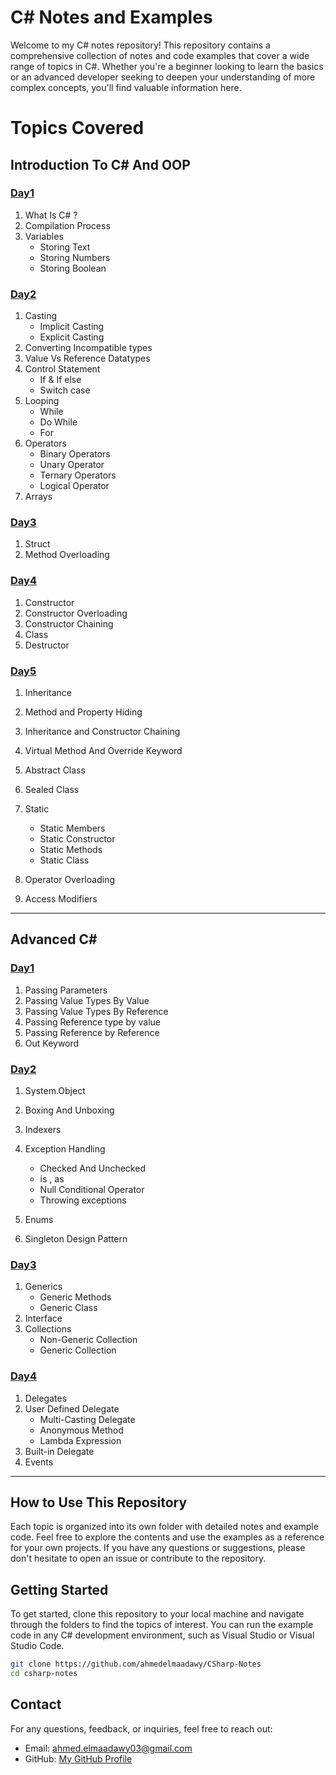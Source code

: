# C# Notes and Examples

Welcome to my C# notes repository! This repository contains a comprehensive collection of notes and code examples that cover a wide range of topics in C#. Whether you're a beginner looking to learn the basics or an advanced developer seeking to deepen your understanding of more complex concepts, you'll find valuable information here.

# Topics Covered

## Introduction To C# And OOP

### [Day1](./Introduction%20OOP/Introduction%20CSharp%20-%20Day%201.md)
1. What Is C# ?
2. Compilation Process
3. Variables
   -  Storing Text
   -  Storing Numbers
   -  Storing Boolean
  
### [Day2](./Introduction%20OOP/Introduction%20CSharp%20-%20Day%202.md)
1. Casting
   -  Implicit Casting
   -  Explicit Casting
2. Converting Incompatible types
3. Value Vs Reference Datatypes
4. Control Statement
   -  If & If else
   -  Switch case
5. Looping
   -  While
   -  Do While
   -  For
6. Operators
   -  Binary Operators
   -  Unary Operator
   -  Ternary Operators
   -  Logical Operator
7. Arrays

### [Day3](./Introduction%20OOP/Introduction%20CSharp%20-%20Day%203.md)
1. Struct
2. Method Overloading

### [Day4](./Introduction%20OOP/Introduction%20CSharp%20-%20Day%204.md)
1. Constructor
2. Constructor Overloading
3. Constructor Chaining
4. Class
5. Destructor

### [Day5](./Introduction%20OOP/Introduction%20CSharp%20-%20Day%205.md)
1. Inheritance
2. Method and Property Hiding
3. Inheritance and Constructor Chaining
4. Virtual Method And Override Keyword
5. Abstract Class
6. Sealed Class
7. Static
   - Static Members
   - Static Constructor
   - Static Methods
   - Static Class
  
8. Operator Overloading
9. Access Modifiers
___
## Advanced C#

### [Day1](./Advanced%20Csharp/Advanced%20C%20Sharp%20-%20Day%201.md)
1. Passing Parameters
2. Passing Value Types By Value
3. Passing Value Types By Reference
4. Passing Reference type by value
5. Passing Reference by Reference
6. Out Keyword

### [Day2](./Advanced%20Csharp/Advanced%20C%20Sharp%20-%20Day%202.md)
1. System.Object
2. Boxing And Unboxing
3. Indexers
4. Exception Handling
   - Checked And Unchecked
   - is , as
   - Null Conditional Operator
   - Throwing exceptions
  
5. Enums
6. Singleton Design Pattern

### [Day3](./Advanced%20Csharp/Advanced%20C%20Sharp%20-%20Day%203.md)
1. Generics
   - Generic Methods
   - Generic Class
2. Interface
3. Collections
   - Non-Generic Collection
   - Generic Collection

### [Day4](./Advanced%20Csharp/Advanced%20C%20Sharp%20-%20Day%204.md)
1. Delegates
2. User Defined Delegate
   - Multi-Casting Delegate
   - Anonymous Method
   - Lambda Expression
3. Built-in Delegate
4. Events
___
## How to Use This Repository
Each topic is organized into its own folder with detailed notes and example code. Feel free to explore the contents and use the examples as a reference for your own projects. If you have any questions or suggestions, please don't hesitate to open an issue or contribute to the repository.

## Getting Started
To get started, clone this repository to your local machine and navigate through the folders to find the topics of interest. You can run the example code in any C# development environment, such as Visual Studio or Visual Studio Code.

```bash
git clone https://github.com/ahmedelmaadawy/CSharp-Notes
cd csharp-notes
```
## Contact

For any questions, feedback, or inquiries, feel free to reach out:

- Email: ahmed.elmaadawy03@gmail.com
- GitHub: [My GitHub Profile](https://github.com/ahmedelmaadawy)
